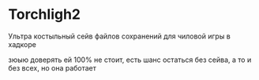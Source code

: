 # Torchligh2
Ультра костыльный сейв файлов сохранений для чиловой игры в хадкоре

зюыю доверять ей 100% не стоит, есть шанс остаться без сейва, а то и без всех, но она работает
